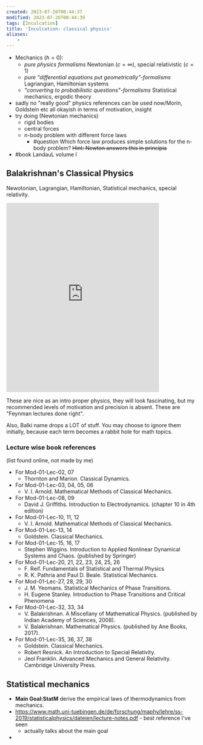 ```yaml
---
created: 2023-07-26T00:44:37
modified: 2023-07-26T00:44:39
tags: [Inculcation]
title: 'Inculcation: classical physics'
aliases:
    - 
---
```



- Mechanics ($\hbar = 0$): 
	- *pure physics formalisms* Newtonian ($c=\infty$), special relativistic ($c=1$)
	- *pure "differential equations put geometrically"-formalisms* Lagriangian, Hamiltonian systems
	- *"converting to probabilistic questions"-formalisms* Statistical mechanics, ergodic theory
- sadly no "really good" physics references can be used now/Morin, Goldstein etc all okayish in terms of motivation, insight
- try doing (Newtonian mechanics)
	- rigid bodies
	- central forces
	- n-body problem with different force laws
		- #question Which force law produces simple solutions for the n-body problem? ~~Hint: Newton answers this in principia~~
- #book LandauL volume I


## Balakrishnan's Classical Physics

Newotonian, Lagrangian, Hamiltonian, Statistical mechanics, special relativity.

<iframe src="https://www.youtube.com/embed/videoseries?list=PL5E4E56893588CBA8" style=" top:0; left:0; width:80%; border:none;  height:500px;" allow="autoplay; encrypted-media" allowfullscreen></iframe>

These are nice as an intro proper physics, they will look fascinating, but my recommended levels of motivation and precision is absent. These are "Feynman lectures done right".

Also, Balki name drops a LOT of stuff. You may choose to ignore them initially, because each term becomes a rabbit hole for math topics.



### Lecture wise book references

(list found online, not made by me)

- For Mod-01-Lec-02, 07
	- Thornton and Marion. Classical Dynamics.
- For Mod-01-Lec-03, 04, 05, 06
	-   V. I. Arnold. Mathematical Methods of Classical Mechanics.
- For Mod-01-Lec-08, 09
	-   David J. Griffiths. Introduction to Electrodynamics. (chapter 10 in 4th edition)
- For Mod-01-Lec-10, 11, 12
	-   V. I. Arnold. Mathematical Methods of Classical Mechanics.
- For Mod-01-Lec-13, 14
	-   Goldstein. Classical Mechanics.
- For Mod-01-Lec-15, 16, 17
	-   Stephen Wiggins. Introduction to Applied Nonlinear Dynamical Systems and Chaos. (published by Springer)
- For Mod-01-Lec-20, 21, 22, 23, 24, 25, 26
	-   F. Reif. Fundamentals of Statistical and Thermal Physics
	-   R. K. Pathria and Paul D. Beale. Statistical Mechanics.
- For Mod-01-Lec-27, 28, 29, 30
	-   J. M. Yeomans. Statistical Mechanics of Phase Transitions.
	-   H. Eugene Stanley. Introduction to Phase Transitions and Critical Phenomena
- For Mod-01-Lec-32, 33, 34
	-   V. Balakrishnan. A Miscellany of Mathematical Physics. (published by Indian Academy of Sciences, 2008).
	-   V. Balakrishnan. Mathematical Physics. (published by Ane Books, 2017).
- For Mod-01-Lec-35, 36, 37, 38
	-   Goldstein. Classical Mechanics.
	-   Robert Resnick. An Introduction to Special Relativity.
	-   Jeol Franklin. Advanced Mechanics and General Relativity. Cambridge University Press.

## Statistical mechanics


- **Main Goal:StatM** derive the empirical laws of thermodynamics from mechanics.
- https://www.math.uni-tuebingen.de/de/forschung/maphy/lehre/ss-2019/statisticalphysics/dateien/lecture-notes.pdf - best reference I've seen
	- actually talks about the main goal
- 